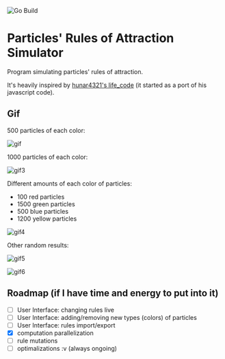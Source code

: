 ![Go Build](https://github.com/fglo/particles-rules-of-attraction/actions/workflows/go-build.yml/badge.svg)

# Particles' Rules of Attraction Simulator

Program simulating particles' rules of attraction. 

It's heavily inspired by [hunar4321's life_code](https://github.com/hunar4321/life_code) (it started as a port of his javascript code).

## Gif

500 particles of each color:

![gif](./img/gif.gif)

1000 particles of each color:

![gif3](./img/gif3.gif)

Different amounts of each color of particles:

* 100 red particles
* 1500 green particles
* 500 blue particles
* 1200 yellow particles

![gif4](./img/gif4.gif)

Other random results:

![gif5](./img/gif5.gif)

![gif6](./img/gif6.gif)

## Roadmap (if I have time and energy to put into it)

- [ ] User Interface: changing rules live
- [ ] User Interface: adding/removing new types (colors) of particles
- [ ] User Interface: rules import/export
- [x] computation parallelization
- [ ] rule mutations
- [ ] optimalizations :v (always ongoing)
